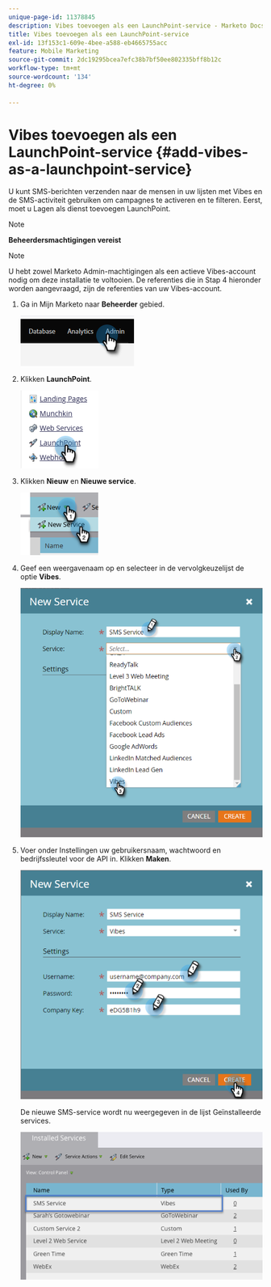```yaml
---
unique-page-id: 11378845
description: Vibes toevoegen als een LaunchPoint-service - Marketo Docs - Productdocumentatie
title: Vibes toevoegen als een LaunchPoint-service
exl-id: 13f153c1-609e-4bee-a588-eb4665755acc
feature: Mobile Marketing
source-git-commit: 2dc19295bcea7efc38b7bf50ee802335bff8b12c
workflow-type: tm+mt
source-wordcount: '134'
ht-degree: 0%

---
```


# Vibes toevoegen als een LaunchPoint-service {#add-vibes-as-a-launchpoint-service}

U kunt SMS-berichten verzenden naar de mensen in uw lijsten met Vibes en de SMS-activiteit gebruiken om campagnes te activeren en te filteren. Eerst, moet u Lagen als dienst toevoegen LaunchPoint.

>[!NOTE]
>
>**Beheerdersmachtigingen vereist**

>[!NOTE]
>
>U hebt zowel Marketo Admin-machtigingen als een actieve Vibes-account nodig om deze installatie te voltooien. De referenties die in Stap 4 hieronder worden aangevraagd, zijn de referenties van uw Vibes-account.

1. Ga in Mijn Marketo naar **Beheerder** gebied.

   ![](assets/add-vibes-as-a-launchpoint-service-1.png)

1. Klikken **LaunchPoint**.

   ![](assets/add-vibes-as-a-launchpoint-service-2.png)

1. Klikken **Nieuw** en **Nieuwe service**.

   ![](assets/add-vibes-as-a-launchpoint-service-3.png)

1. Geef een weergavenaam op en selecteer in de vervolgkeuzelijst de optie **Vibes**.

   ![](assets/add-vibes-as-a-launchpoint-service-4.png)

1. Voer onder Instellingen uw gebruikersnaam, wachtwoord en bedrijfssleutel voor de API in. Klikken **Maken**.

   ![](assets/add-vibes-as-a-launchpoint-service-5.png)

   De nieuwe SMS-service wordt nu weergegeven in de lijst Geïnstalleerde services.

   ![](assets/add-vibes-as-a-launchpoint-service-6.png)

